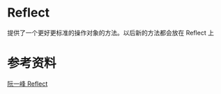 # Reflect
提供了一个更好更标准的操作对象的方法。以后新的方法都会放在 Reflect 上

# 参考资料
[阮一峰 Reflect](https://es6.ruanyifeng.com/#docs/reflect)